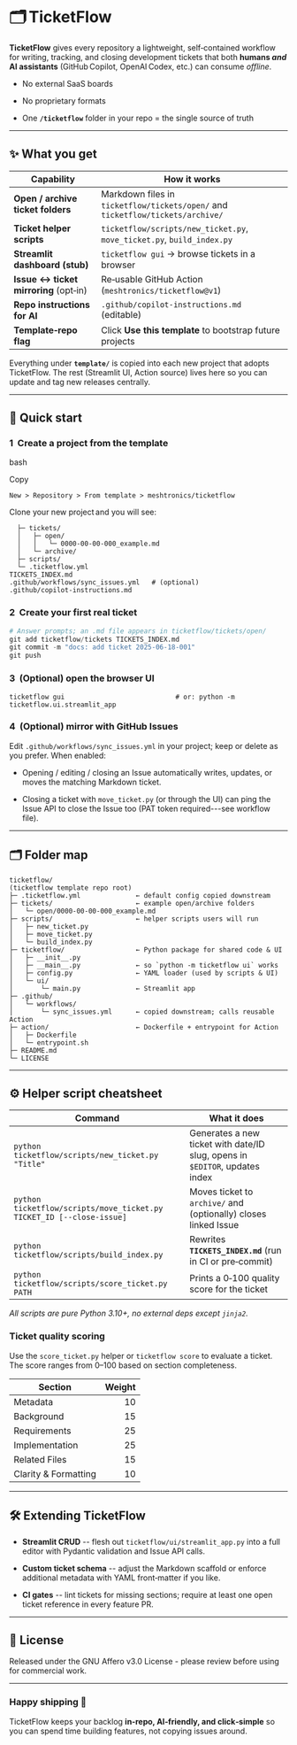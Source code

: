 <!--
README.md  —  TicketFlow
-------------------------------------------------------------------------------
Starter, AI‑friendly ticketing & backlog system you can drop into any project
via “Use this template” on GitHub.
-->

🗂️ TicketFlow
==============

**TicketFlow** gives every repository a lightweight, self‑contained workflow for writing, tracking, and closing development tickets that both **humans *and* AI assistants** (GitHub Copilot, OpenAI Codex, etc.) can consume *offline*.

-   No external SaaS boards

-   No proprietary formats

-   One **`/ticketflow`** folder in your repo = the single source of truth

* * * * *

✨ What you get
--------------

| Capability | How it works |
| --- | --- |
| **Open / archive ticket folders** | Markdown files in `ticketflow/tickets/open/` and `ticketflow/tickets/archive/` |
| **Ticket helper scripts** | `ticketflow/scripts/new_ticket.py`, `move_ticket.py`, `build_index.py` |
| **Streamlit dashboard (stub)** | `ticketflow gui` → browse tickets in a browser |
| **Issue ↔ ticket mirroring** (opt‑in) | Re‑usable GitHub Action (`meshtronics/ticketflow@v1`) |
| **Repo instructions for AI** | `.github/copilot-instructions.md` (editable) |
| **Template‑repo flag** | Click **Use this template** to bootstrap future projects |

Everything under **`template/`** is copied into each new project that adopts TicketFlow. The rest (Streamlit UI, Action source) lives here so you can update and tag new releases centrally.

* * * * *

🚀 Quick start
--------------

### 1  Create a project from the template

bash

Copy

```# GitHub UI
New > Repository > From template > meshtronics/ticketflow
```

Clone your new project and you will see:

```ticketflow/
  ├─ tickets/
  │   ├─ open/
  │   │   └─ 0000-00-00-000_example.md
  │   └─ archive/
  ├─ scripts/
  └─ .ticketflow.yml
TICKETS_INDEX.md
.github/workflows/sync_issues.yml   # (optional)
.github/copilot-instructions.md
```

### 2  Create your first real ticket

```python ticketflow/scripts/new_ticket.py "Implement profile engine"
# Answer prompts; an .md file appears in ticketflow/tickets/open/
git add ticketflow/tickets TICKETS_INDEX.md
git commit -m "docs: add ticket 2025‑06‑18‑001"
git push
```

### 3  (Optional) open the browser UI

```pip install streamlit pydantic            # once per machine
ticketflow gui                            # or: python -m ticketflow.ui.streamlit_app
```

### 4  (Optional) mirror with GitHub Issues

Edit `.github/workflows/sync_issues.yml` in your project; keep or delete as you prefer. When enabled:

-   Opening / editing / closing an Issue automatically writes, updates, or moves the matching Markdown ticket.

-   Closing a ticket with `move_ticket.py` (or through the UI) can ping the Issue API to close the Issue too (PAT token required---see workflow file).

* * * * *

🗂️ Folder map
--------------

```
ticketflow/
(ticketflow template repo root)
├─ .ticketflow.yml              ← default config copied downstream
├─ tickets/                     ← example open/archive folders
│   └─ open/0000-00-00-000_example.md
├─ scripts/                     ← helper scripts users will run
│   ├─ new_ticket.py
│   ├─ move_ticket.py
│   └─ build_index.py
├─ ticketflow/                  ← Python package for shared code & UI
│   ├─ __init__.py
│   ├─ __main__.py              ← so `python -m ticketflow ui` works
│   ├─ config.py                ← YAML loader (used by scripts & UI)
│   └─ ui/
│       └─ main.py              ← Streamlit app
├─ .github/
│   └─ workflows/
│       └─ sync_issues.yml      ← copied downstream; calls reusable Action
├─ action/                      ← Dockerfile + entrypoint for Action
│   ├─ Dockerfile
│   └─ entrypoint.sh
├─ README.md
└─ LICENSE

 ```

* * * * *

⚙️ Helper script cheatsheet
---------------------------

| Command | What it does |
| --- | --- |
| `python ticketflow/scripts/new_ticket.py "Title"` | Generates a new ticket with date/ID slug, opens in `$EDITOR`, updates index |
| `python ticketflow/scripts/move_ticket.py TICKET_ID [--close-issue]` | Moves ticket to `archive/` and (optionally) closes linked Issue |
| `python ticketflow/scripts/build_index.py` | Rewrites **`TICKETS_INDEX.md`** (run in CI or pre‑commit) |
| `python ticketflow/scripts/score_ticket.py PATH` | Prints a 0‑100 quality score for the ticket |

*All scripts are pure Python 3.10+, no external deps except `jinja2`.*

### Ticket quality scoring

Use the `score_ticket.py` helper or `ticketflow score` to evaluate a ticket. The
score ranges from 0–100 based on section completeness.

| Section | Weight |
|---------|-------:|
| Metadata | 10 |
| Background | 15 |
| Requirements | 25 |
| Implementation | 25 |
| Related Files | 15 |
| Clarity & Formatting | 10 |

* * * * *

🛠️ Extending TicketFlow
------------------------

-   **Streamlit CRUD** -- flesh out `ticketflow/ui/streamlit_app.py` into a full editor with Pydantic validation and Issue API calls.

-   **Custom ticket schema** -- adjust the Markdown scaffold or enforce additional metadata with YAML front‑matter if you like.

-   **CI gates** -- lint tickets for missing sections; require at least one open ticket reference in every feature PR.

* * * * *

📄 License
----------

Released under the GNU Affero v3.0 License - please review before using for commercial work.

* * * * *

### Happy shipping 🚢

TicketFlow keeps your backlog **in‑repo, AI‑friendly, and click‑simple** so you can spend time building features, not copying issues around.
